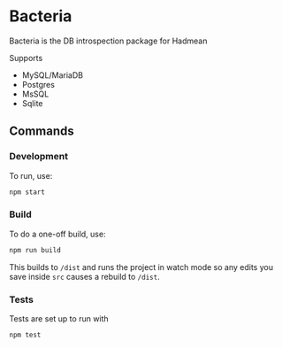 # Bacteria

Bacteria is the DB introspection package for Hadmean

Supports
 - MySQL/MariaDB
 - Postgres
 - MsSQL
 - Sqlite

## Commands
### Development

To run, use:

```bash
npm start 
```

### Build

To do a one-off build, use:

```bash
npm run build 
```

This builds to `/dist` and runs the project in watch mode so any edits you save inside `src` causes a rebuild to `/dist`.


### Tests

Tests are set up to run with 

```bash
npm test 
```

